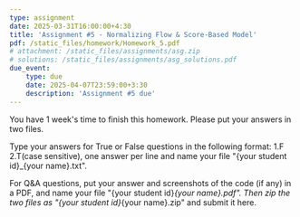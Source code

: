 ```yaml
---
type: assignment
date: 2025-03-31T16:00:00+4:30
title: 'Assignment #5 - Normalizing Flow & Score-Based Model'
pdf: /static_files/homework/Homework_5.pdf
# attachment: /static_files/assignments/asg.zip
# solutions: /static_files/assignments/asg_solutions.pdf
due_event: 
    type: due
    date: 2025-04-07T23:59:00+3:30
    description: 'Assignment #5 due'
---
```

You have 1 week's time to finish this homework. Please put your answers in two files.

Type your answers for True or False questions in the following format: 1.F 2.T(case sensitive), one answer per line and name your file "{your student id}_{your name}.txt".

For Q&A questions, put your answer and screenshots of the code (if any) in a PDF, and name your file "{your student id}_{your name}.pdf". Then zip the two files as "{your student id}_{your name}.zip" and submit it here.
